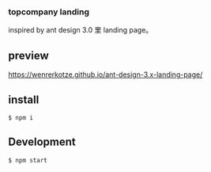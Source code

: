### topcompany landing

inspired by ant design 3.0 里 landing page。

## preview

https://wenrerkotze.github.io/ant-design-3.x-landing-page/


## install
```
$ npm i 
```

## Development

```
$ npm start
```
